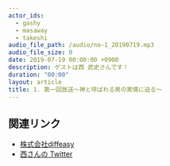 ```yaml
---
actor_ids:
  - gashy
  - masaway
  - takeshi
audio_file_path: /audio/no-1_20190719.mp3
audio_file_size: 0
date: 2019-07-19 00:00:00 +0900
description: ゲストは西 武史さんです！
duration: "00:00"
layout: article
title: 1. 第一回放送〜神と呼ばれる男の実情に迫る〜
---
```


## 関連リンク

- [株式会社diffeasy](https://diffeasy.com/)
- [西さんの Twitter](https://twitter.com/_takeshi_24)
